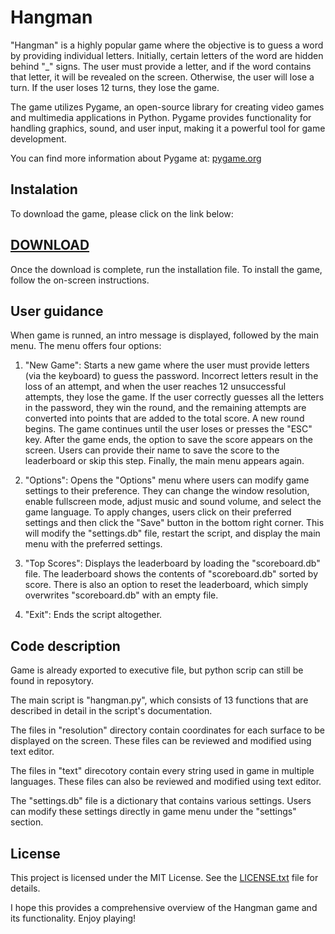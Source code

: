 # Hangman

"Hangman" is a highly popular game where the objective is to guess a word by providing individual letters. Initially, certain letters of the word are hidden behind "_" signs. The user must provide a letter, and if the word contains that letter, it will be revealed on the screen. Otherwise, the user will lose a turn. If the user loses 12 turns, they lose the game.

The game utilizes Pygame, an open-source library for creating video games and multimedia applications in Python. Pygame provides functionality for handling graphics, sound, and user input, making it a powerful tool for game development.

You can find more information about Pygame at: [pygame.org](https://www.pygame.org/wiki/about)

## Instalation

To download the game, please click on the link below:
## [DOWNLOAD](https://github.com/DawidLycz/Hangman/raw/main/hangman_setup.exe)
Once the download is complete, run the installation file. To install the game, follow the on-screen instructions.

## User guidance

When game is runned, an intro message is displayed, followed by the main menu. The menu offers four options:

1. "New Game": Starts a new game where the user must provide letters (via the keyboard) to guess the password. Incorrect letters result in the loss of an attempt, and when the user reaches 12 unsuccessful attempts, they lose the game. If the user correctly guesses all the letters in the password, they win the round, and the remaining attempts are converted into points that are added to the total score. A new round begins. The game continues until the user loses or presses the "ESC" key. After the game ends, the option to save the score appears on the screen. Users can provide their name to save the score to the leaderboard or skip this step. Finally, the main menu appears again.

2. "Options": Opens the "Options" menu where users can modify game settings to their preference. They can change the window resolution, enable fullscreen mode, adjust music and sound volume, and select the game language. To apply changes, users click on their preferred settings and then click the "Save" button in the bottom right corner. This will modify the "settings.db" file, restart the script, and display the main menu with the preferred settings.

3. "Top Scores": Displays the leaderboard by loading the "scoreboard.db" file. The leaderboard shows the contents of "scoreboard.db" sorted by score. There is also an option to reset the leaderboard, which simply overwrites "scoreboard.db" with an empty file.

4. "Exit": Ends the script altogether.

## Code description

Game is already exported to executive file, but python scrip can still be found in reposytory.

The main script is "hangman.py", which consists of 13 functions that are described in detail in the script's documentation.

The files in "resolution" directory contain coordinates for each surface to be displayed on the screen. These files can be reviewed and modified using text editor.

The files in "text" direcotory contain every string used in game in multiple languages. These files can also be reviewed and modified using text editor.

The "settings.db" file is a dictionary that contains various settings. Users can modify these settings directly in game menu under the "settings" section.


## License

This project is licensed under the MIT License. See the [LICENSE.txt](LICENSE.txt) file for details.

I hope this provides a comprehensive overview of the Hangman game and its functionality. Enjoy playing!
